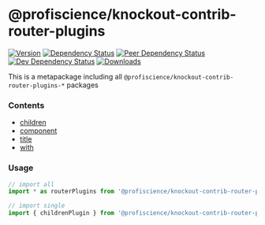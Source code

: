 # @profiscience/knockout-contrib-router-plugins

[![Version][npm-version-shield]][npm]
[![Dependency Status][david-dm-shield]][david-dm]
[![Peer Dependency Status][david-dm-peer-shield]][david-dm-peer]
[![Dev Dependency Status][david-dm-dev-shield]][david-dm-dev]
[![Downloads][npm-stats-shield]][npm-stats]

This is a metapackage including all `@profiscience/knockout-contrib-router-plugins-*` packages

### Contents
- [children](../router.plugins.children)
- [component](../router.plugins.component)
- [title](../router.plugins.title)
- [with](../router.plugins.with)

### Usage

```javascript
// import all
import * as routerPlugins from '@profiscience/knockout-contrib-router-plugins'

// import single
import { childrenPlugin } from '@profiscience/knockout-contrib-router-plugins'
```

[david-dm]: https://david-dm.org/Profiscience/knockout-contrib?path=packages/router.plugins
[david-dm-shield]: https://david-dm.org/Profiscience/knockout-contrib/status.svg?path=packages/router.plugins

[david-dm-peer]: https://david-dm.org/Profiscience/knockout-contrib?path=packages/router.plugins&type=peer
[david-dm-peer-shield]: https://david-dm.org/Profiscience/knockout-contrib/peer-status.svg?path=packages/router.plugins

[david-dm-dev]: https://david-dm.org/Profiscience/knockout-contrib?path=packages/router.plugins&type=dev
[david-dm-dev-shield]: https://david-dm.org/Profiscience/knockout-contrib/dev-status.svg?path=packages/router.plugins

[npm]: https://www.npmjs.com/package/@profiscience/knockout-contrib-router-plugins
[npm-version-shield]: https://img.shields.io/npm/v/@profiscience/knockout-contrib-router-plugins.svg

[npm-stats]: http://npm-stat.com/charts.html?package=@profiscience/knockout-contrib-router-plugins&author=&from=&to=
[npm-stats-shield]: https://img.shields.io/npm/dt/@profiscience/knockout-contrib-router-plugins.svg?maxAge=2592000